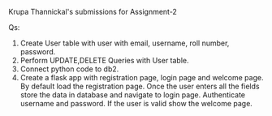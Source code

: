 Krupa Thannickal's submissions for Assignment-2  
  
Qs:  
1. Create User table with user with email, username, roll number, password.  
2. Perform UPDATE,DELETE Queries with User table.  
3. Connect python code to db2.  
4. Create a flask app with registration page, login page and welcome page. By default load the registration page. Once the user enters all the fields store the data in database and navigate to login page. Authenticate username and password. If the user is valid show the welcome page.  
